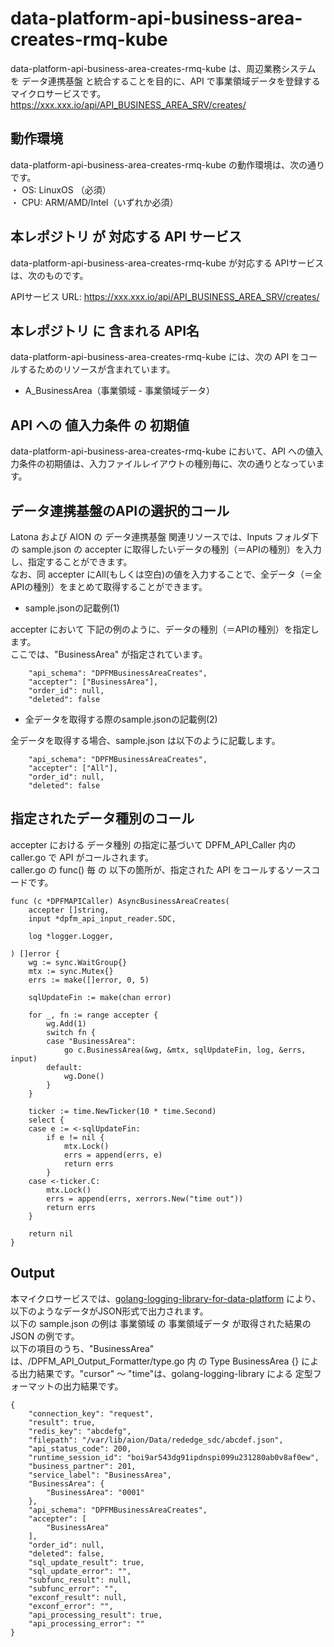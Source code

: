 # data-platform-api-business-area-creates-rmq-kube

data-platform-api-business-area-creates-rmq-kube は、周辺業務システム　を データ連携基盤 と統合することを目的に、API で事業領域データを登録するマイクロサービスです。  
https://xxx.xxx.io/api/API_BUSINESS_AREA_SRV/creates/

## 動作環境

data-platform-api-business-area-creates-rmq-kube の動作環境は、次の通りです。  
・ OS: LinuxOS （必須）  
・ CPU: ARM/AMD/Intel（いずれか必須）  


## 本レポジトリ が 対応する API サービス
data-platform-api-business-area-creates-rmq-kube が対応する APIサービス は、次のものです。

APIサービス URL: https://xxx.xxx.io/api/API_BUSINESS_AREA_SRV/creates/

## 本レポジトリ に 含まれる API名
data-platform-api-business-area-creates-rmq-kube には、次の API をコールするためのリソースが含まれています。  

* A_BusinessArea（事業領域 - 事業領域データ）

## API への 値入力条件 の 初期値
data-platform-api-business-area-creates-rmq-kube において、API への値入力条件の初期値は、入力ファイルレイアウトの種別毎に、次の通りとなっています。  

## データ連携基盤のAPIの選択的コール

Latona および AION の データ連携基盤 関連リソースでは、Inputs フォルダ下の sample.json の accepter に取得したいデータの種別（＝APIの種別）を入力し、指定することができます。  
なお、同 accepter にAll(もしくは空白)の値を入力することで、全データ（＝全APIの種別）をまとめて取得することができます。  

* sample.jsonの記載例(1)  

accepter において 下記の例のように、データの種別（＝APIの種別）を指定します。  
ここでは、"BusinessArea" が指定されています。    
  
```
	"api_schema": "DPFMBusinessAreaCreates",
	"accepter": ["BusinessArea"],
	"order_id": null,
	"deleted": false
```
  
* 全データを取得する際のsample.jsonの記載例(2)  

全データを取得する場合、sample.json は以下のように記載します。  

```
	"api_schema": "DPFMBusinessAreaCreates",
	"accepter": ["All"],
	"order_id": null,
	"deleted": false
```

## 指定されたデータ種別のコール

accepter における データ種別 の指定に基づいて DPFM_API_Caller 内の caller.go で API がコールされます。  
caller.go の func() 毎 の 以下の箇所が、指定された API をコールするソースコードです。  

```
func (c *DPFMAPICaller) AsyncBusinessAreaCreates(
	accepter []string,
	input *dpfm_api_input_reader.SDC,

	log *logger.Logger,

) []error {
	wg := sync.WaitGroup{}
	mtx := sync.Mutex{}
	errs := make([]error, 0, 5)

	sqlUpdateFin := make(chan error)

	for _, fn := range accepter {
		wg.Add(1)
		switch fn {
		case "BusinessArea":
			go c.BusinessArea(&wg, &mtx, sqlUpdateFin, log, &errs, input)
		default:
			wg.Done()
		}
	}

	ticker := time.NewTicker(10 * time.Second)
	select {
	case e := <-sqlUpdateFin:
		if e != nil {
			mtx.Lock()
			errs = append(errs, e)
			return errs
		}
	case <-ticker.C:
		mtx.Lock()
		errs = append(errs, xerrors.New("time out"))
		return errs
	}

	return nil
}
```

## Output  
本マイクロサービスでは、[golang-logging-library-for-data-platform](https://github.com/latonaio/golang-logging-library-for-data-platform) により、以下のようなデータがJSON形式で出力されます。  
以下の sample.json の例は 事業領域 の 事業領域データ が取得された結果の JSON の例です。  
以下の項目のうち、"BusinessArea" は、/DPFM_API_Output_Formatter/type.go 内 の Type BusinessArea {} による出力結果です。"cursor" ～ "time"は、golang-logging-library による 定型フォーマットの出力結果です。  

```
{
	"connection_key": "request",
	"result": true,
	"redis_key": "abcdefg",
	"filepath": "/var/lib/aion/Data/rededge_sdc/abcdef.json",
	"api_status_code": 200,
	"runtime_session_id": "boi9ar543dg91ipdnspi099u231280ab0v8af0ew",
	"business_partner": 201,
	"service_label": "BusinessArea",
	"BusinessArea": {
		"BusinessArea": "0001"
	},
	"api_schema": "DPFMBusinessAreaCreates",
	"accepter": [
		"BusinessArea"
	],
	"order_id": null,
	"deleted": false,
	"sql_update_result": true,
	"sql_update_error": "",
	"subfunc_result": null,
	"subfunc_error": "",
	"exconf_result": null,
	"exconf_error": "",
	"api_processing_result": true,
	"api_processing_error": ""
}
```
